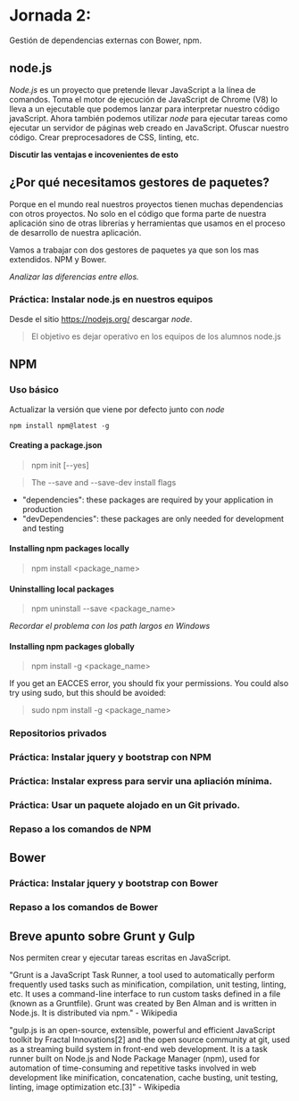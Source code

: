 # Jornada 2: 

Gestión de dependencias externas con Bower, npm.

## node.js

*Node.js* es un proyecto que pretende llevar JavaScript a la línea de comandos. Toma el motor de ejecución de JavaScript de Chrome (V8) lo lleva a un ejecutable que podemos lanzar para interpretar nuestro código javaScript.
Ahora también podemos utilizar *node* para ejecutar tareas como ejecutar un servidor de páginas web creado en JavaScript. Ofuscar nuestro código. Crear preprocesadores de CSS, linting, etc.

__Discutir las ventajas e incovenientes de esto__

## ¿Por qué necesitamos gestores de paquetes?

Porque en el mundo real nuestros proyectos tienen muchas dependencias con otros proyectos.
No solo en el código que forma parte de nuestra aplicación sino de otras librerías y herramientas que usamos en el proceso de desarrollo de nuestra aplicación.

Vamos a trabajar con dos gestores de paquetes ya que son los mas extendidos. NPM y Bower.

_Analizar las diferencias entre ellos._

### Práctica: Instalar node.js en nuestros equipos

Desde el sitio https://nodejs.org/ descargar *node*.

> El objetivo es dejar operativo en los equipos de los alumnos node.js

## NPM

### Uso básico

Actualizar la versión que viene por defecto junto con *node*

```npm install npm@latest -g```

#### Creating a package.json

> npm init [--yes]

> The --save and --save-dev install flags

* "dependencies": these packages are required by your application in production
* "devDependencies": these packages are only needed for development and testing

#### Installing npm packages locally

> npm install <package_name>

#### Uninstalling local packages

> npm uninstall --save <package_name>

*Recordar el problema con los path largos en Windows*

#### Installing npm packages globally

> npm install -g <package_name>

If you get an EACCES error, you should fix your permissions. You could also try using sudo, but this should be avoided:

> sudo npm install -g <package_name>

### Repositorios privados

### Práctica: Instalar jquery y bootstrap con NPM

### Práctica: Instalar express para servir una apliación mínima.

### Práctica: Usar un paquete alojado en un Git privado.

### Repaso a los comandos de NPM

## Bower

### Práctica: Instalar jquery y bootstrap con Bower

### Repaso a los comandos de Bower

## Breve apunto sobre Grunt y Gulp

Nos permiten crear y ejecutar tareas escritas en JavaScript. 

"Grunt is a JavaScript Task Runner, a tool used to automatically perform frequently used tasks such as minification, compilation, unit testing, linting, etc. It uses a command-line interface to run custom tasks defined in a file (known as a Gruntfile). Grunt was created by Ben Alman and is written in Node.js. It is distributed via npm." - Wikipedia

"gulp.js is an open-source, extensible, powerful and efficient JavaScript toolkit by Fractal Innovations[2] and the open source community at git, used as a streaming build system in front-end web development.
It is a task runner built on Node.js and Node Package Manager (npm), used for automation of time-consuming and repetitive tasks involved in web development like minification, concatenation, cache busting, unit testing, linting, image optimization etc.[3]" - Wikipedia
